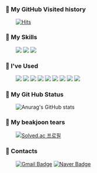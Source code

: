 ### :black_heart: My GitHub Visited history
  [![Hits](https://hits.seeyoufarm.com/api/count/incr/badge.svg?url=https%3A%2F%2Fgithub.com%2Feasygap&count_bg=%2389CFF3&title_bg=%2300A9FF&icon=&icon_color=%23E7E7E7&title=방문&edge_flat=false)](https://hits.seeyoufarm.com)

### :black_heart: My Skills
  <img src="https://img.shields.io/badge/-Java-344CB7?style=flat-plastic&logo=eclipseide&logoColor=white"/></a>
<img src="https://img.shields.io/badge/-Javascript-F7DF1E?style=flat-plastic&logo=Javascript&logoColor=white"/></a>
<img src="https://img.shields.io/badge/-Oracle-F80000?style=flat-plastic&logo=oracle&logoColor=white"/></a>

### :black_heart: I've Used
  <img src="https://img.shields.io/badge/-C-A8B9CC?style=flat-plastic&logo=c&logoColor=white"/></a>
<img src="https://img.shields.io/badge/-Python-3776AB?style=flat-plastic&logo=python&logoColor=white"/></a>
<img src="https://img.shields.io/badge/-Kotlin-7F52FF?style=flat-plastic&logo=kotlin&logoColor=white"/></a>
<img src="https://img.shields.io/badge/-Bootstrap-7952B3?style=flat-plastic&logo=bootstrap&logoColor=white"/></a>
<img src="https://img.shields.io/badge/-Spring-6DB33F?style=flat-plastic&logo=spring&logoColor=white"/></a>
<img src="https://img.shields.io/badge/-Androidstudio-3DDC84?style=flat-plastic&logo=androidstudio&logoColor=grey"/></a>
<img src="https://img.shields.io/badge/-Linux-FCC624?style=flat-plastic&logo=linux&logoColor=black"/></a>
<img src="https://img.shields.io/badge/-Github-181717?style=flat-plastic&logo=github&logoColor=white"/></a>
<img src="https://img.shields.io/badge/-Tensorflow-FF6F00?style=flat-plastic&logo=tensorflow&logoColor=white"/></a>

### :black_heart: My Git Hub Status 
  ![Anurag's GitHub stats](https://github-readme-stats.vercel.app/api?username=easygap&show_icons=true&theme=tokyonight)
### :black_heart: My beakjoon tears
  [![Solved.ac
프로필](http://mazassumnida.wtf/api/v2/generate_badge?boj=dlwnstndlwld)](https://solved.ac/dlwnstndlwld)

### :black_heart: Contacts
  [![Gmail Badge](https://img.shields.io/badge/Gmail-d14836?style=flat-square&logo=Gmail&logoColor=white&link=mailto:dlwnstndlwld@gmail.com)](mailto:dlwnstndlwld@gmail.com)
[![Naver Badge](https://img.shields.io/badge/Naver-03C75A?style=flat-square&logo=Naver&logoColor=white&link=mailto:kjwkjw9464@naver.com)](mailto:kjwkjw9464@naver.com)

<!--
**easygap/easygap** is a ✨ _special_ ✨ repository because its `README.md` (this file) appears on your GitHub profile.

Here are some ideas to get you started:

- 🔭 I’m currently working on ...
- 🌱 I’m currently learning ...
- 👯 I’m looking to collaborate on ...
- 🤔 I’m looking for help with ...
- 💬 Ask me about ...
- 📫 How to reach me: ...
- 😄 Pronouns: ...
- ⚡ Fun fact: ...
-->
